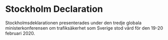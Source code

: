 # Stockholm Declaration

Stockholmsdeklarationen presenterades under den tredje globala ministerkonferensen om trafiksäkerhet som Sverige stod värd för den 19\-20 februari 2020\.
